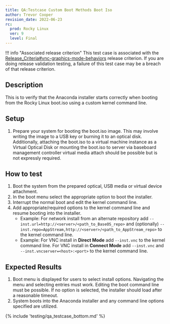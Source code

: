 ```yaml
---
title: QA:Testcase Custom Boot Methods Boot Iso
author: Trevor Cooper
revision_date: 2022-06-23
rc:
  prod: Rocky Linux
  ver: 9
  level: Final
---
```


!!! info "Associated release criterion"
    This test case is associated with the [Release_Criteria#vnc-graphics-mode-behaviors](9_release_criteria.md#vnc-graphics-mode-behaviors) release criterion. If you are doing release validation testing, a failure of this test case may be a breach of that release criterion.

## Description
This is to verify that the Anaconda installer starts correctly when booting from the Rocky Linux boot.iso using a custom kernel command line.

## Setup
1. Prepare your system for booting the boot.iso image. This may involve writing the image to a USB key or burning it to an optical disk. Additionally, attaching the boot.iso to a virtual machine instance as a Virtual Optical Disk or mounting the boot.iso to server via baseboard management controller virtual media attach should be possible but is not expressly required.

## How to test
1. Boot the system from the prepared optical, USB media or virtual device attachment.
2. In the boot menu select the appropriate option to boot the installer.
3. Interrupt the normal boot and edit the kernel command line.
4. Add appropriate/required options to the kernel command line and resume booting into the installer.
    - Example: For network install from an alternate repository add `--inst.url=http://<server>/<path_to_BaseOS_repo>` and (optionally) `--inst.repo=AppStream,http://<server>/<path_to_AppStream_repo>` to the kernel command line.
    - Example: For VNC install in **Direct Mode** add `--inst.vnc` to the kernel command line. For VNC install in **Connect Mode** add `--inst.vnc` and `--inst.vncserver=<host>:<port>` to the kernel command line.

## Expected Results
1. Boot menu is displayed for users to select install options. Navigating the menu and selecting entries must work. Editing the boot command line must be possible. If no option is selected, the installer should load after a reasonable timeout.
2. System boots into the Anaconda installer and any command line options specified are utilized.

{% include 'testing/qa_testcase_bottom.md' %}
